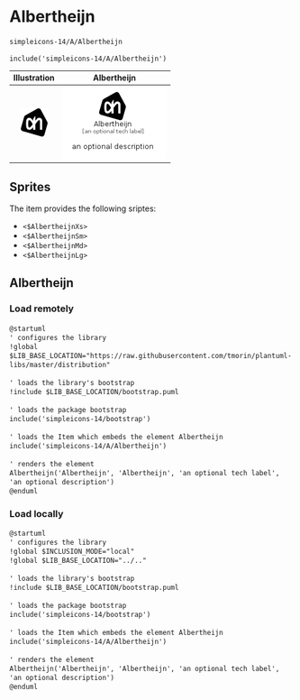 # Albertheijn


```text
simpleicons-14/A/Albertheijn
```

```text
include('simpleicons-14/A/Albertheijn')
```



| Illustration | Albertheijn |
| :---: | :---: |
| ![illustration for Illustration](../../simpleicons-14/A/Albertheijn.png) | ![illustration for Albertheijn](../../simpleicons-14/A/Albertheijn.Local.png) |



## Sprites
The item provides the following sriptes:

- `<$AlbertheijnXs>`
- `<$AlbertheijnSm>`
- `<$AlbertheijnMd>`
- `<$AlbertheijnLg>`





## Albertheijn

### Load remotely
```plantuml
@startuml
' configures the library
!global $LIB_BASE_LOCATION="https://raw.githubusercontent.com/tmorin/plantuml-libs/master/distribution"

' loads the library's bootstrap
!include $LIB_BASE_LOCATION/bootstrap.puml

' loads the package bootstrap
include('simpleicons-14/bootstrap')

' loads the Item which embeds the element Albertheijn
include('simpleicons-14/A/Albertheijn')

' renders the element
Albertheijn('Albertheijn', 'Albertheijn', 'an optional tech label', 'an optional description')
@enduml
```

### Load locally
```plantuml
@startuml
' configures the library
!global $INCLUSION_MODE="local"
!global $LIB_BASE_LOCATION="../.."

' loads the library's bootstrap
!include $LIB_BASE_LOCATION/bootstrap.puml

' loads the package bootstrap
include('simpleicons-14/bootstrap')

' loads the Item which embeds the element Albertheijn
include('simpleicons-14/A/Albertheijn')

' renders the element
Albertheijn('Albertheijn', 'Albertheijn', 'an optional tech label', 'an optional description')
@enduml
```

